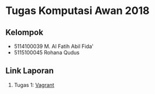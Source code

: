 # Tugas Komputasi Awan 2018

## Kelompok
* 5114100039 M. Al Fatih Abil Fida'
* 5115100045 Rohana Qudus

## Link Laporan
1. Tugas 1: [Vagrant](/Vagrant)